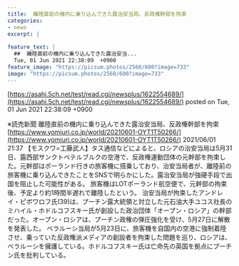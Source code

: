 ```yaml
---
title:  離陸直前の機内に乗り込んできた露治安当局、反政権幹部を拘束  
categories:
- news
excerpt: |
  
feature_text: |
  ##  離陸直前の機内に乗り込んできた露治安当...
  Tue, 01 Jun 2021 22:38:09  +0900
feature_image: "https://picsum.photos/2560/600?image=733"
image: "https://picsum.photos/2560/600?image=733"
---
```


[https://asahi.5ch.net/test/read.cgi/newsplus/1622554689/](https://asahi.5ch.net/test/read.cgi/newsplus/1622554689/)
posted on Tue, 01 Jun 2021 22:38:09  +0900

<!--more-->

※読売新聞 離陸直前の機内に乗り込んできた露治安当局、反政権幹部を拘束 [https://www.yomiuri.co.jp/world/20210601-OYT1T50266/](https://www.yomiuri.co.jp/world/20210601-OYT1T50266/) 2021/06/01 21:37 【モスクワ=工藤武人】タス通信などによると、ロシアの治安当局は5月31日、露西部サンクトペテルブルクの空港で、反政権運動団体の元幹部を拘束した。元幹部はポーランド行きの旅客機に搭乗しており、治安当局者が、離陸前の旅客機に乗り込んできたことをSNSで明らかにした。露治安当局が強硬手段で出国を阻止した可能性がある。 旅客機はLOTポーランド航空便で、元幹部の拘束後、予定より約1時間半遅れで離陸したという。 治安当局が拘束したアンドレイ・ピボワロフ氏(39)は、プーチン露大統領と対立した元石油大手ユコス社長のミハイル・ホドルコフスキー氏が創設した政治団体「オープン・ロシア」の幹部だった。オープン・ロシアは、プーチン政権の弾圧強化を受け、5月27日に解散を発表した。 ベラルーシ当局が5月23日に、旅客機を自国内の空港に強制着陸させ、乗っていた反政権派メディアの創設者を拘束した問題を巡り、ロシアは、ベラルーシを擁護している。ホドルコフスキー氏は亡命先の英国を拠点にプーチン氏を批判している。
